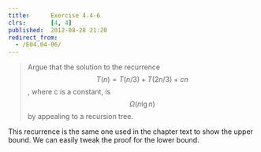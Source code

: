 ```yaml
---
title:      Exercise 4.4-6
clrs:       [4, 4]
published:  2012-08-28 21:20
redirect_from:
  - /E04.04-06/
---
```


>Argue that the solution to the recurrence $$T(n) = T(n/3) + T(2n/3) + cn$$, where c is a constant, is $$\Omega(n \lg n)$$ by appealing to a recursion tree.

This recurrence is the same one used in the chapter text to show the upper bound. We can easily tweak the proof for the lower bound.